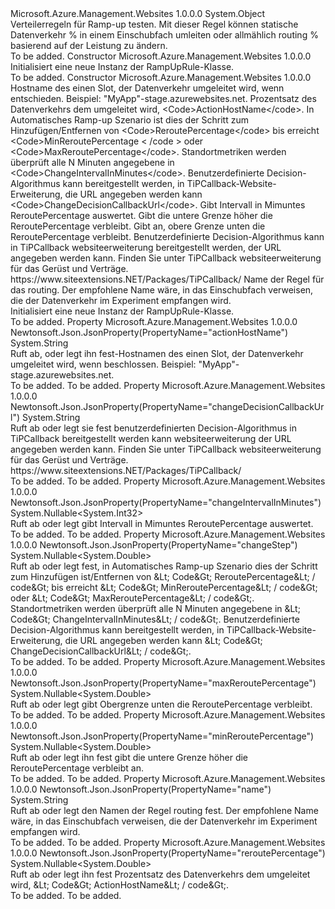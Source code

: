 <Type Name="RampUpRule" FullName="Microsoft.Azure.Management.WebSites.Models.RampUpRule">
  <TypeSignature Language="C#" Value="public class RampUpRule" />
  <TypeSignature Language="ILAsm" Value=".class public auto ansi beforefieldinit RampUpRule extends System.Object" />
  <TypeSignature Language="DocId" Value="T:Microsoft.Azure.Management.WebSites.Models.RampUpRule" />
  <TypeSignature Language="VB.NET" Value="Public Class RampUpRule" />
  <TypeSignature Language="F#" Value="type RampUpRule = class" />
  <AssemblyInfo>
    <AssemblyName>Microsoft.Azure.Management.Websites</AssemblyName>
    <AssemblyVersion>1.0.0.0</AssemblyVersion>
  </AssemblyInfo>
  <Base>
    <BaseTypeName>System.Object</BaseTypeName>
  </Base>
  <Interfaces />
  <Docs>
    <summary>
            Verteilerregeln für Ramp-up testen. Mit dieser Regel können statische Datenverkehr % in einem Einschubfach umleiten oder allmählich routing % basierend auf der Leistung zu ändern.
            </summary>
    <remarks>To be added.</remarks>
  </Docs>
  <Members>
    <Member MemberName=".ctor">
      <MemberSignature Language="C#" Value="public RampUpRule ();" />
      <MemberSignature Language="ILAsm" Value=".method public hidebysig specialname rtspecialname instance void .ctor() cil managed" />
      <MemberSignature Language="DocId" Value="M:Microsoft.Azure.Management.WebSites.Models.RampUpRule.#ctor" />
      <MemberSignature Language="VB.NET" Value="Public Sub New ()" />
      <MemberType>Constructor</MemberType>
      <AssemblyInfo>
        <AssemblyName>Microsoft.Azure.Management.Websites</AssemblyName>
        <AssemblyVersion>1.0.0.0</AssemblyVersion>
      </AssemblyInfo>
      <Parameters />
      <Docs>
        <summary>
            Initialisiert eine neue Instanz der RampUpRule-Klasse.
            </summary>
        <remarks>To be added.</remarks>
      </Docs>
    </Member>
    <Member MemberName=".ctor">
      <MemberSignature Language="C#" Value="public RampUpRule (string actionHostName = null, Nullable&lt;double&gt; reroutePercentage = null, Nullable&lt;double&gt; changeStep = null, Nullable&lt;int&gt; changeIntervalInMinutes = null, Nullable&lt;double&gt; minReroutePercentage = null, Nullable&lt;double&gt; maxReroutePercentage = null, string changeDecisionCallbackUrl = null, string name = null);" />
      <MemberSignature Language="ILAsm" Value=".method public hidebysig specialname rtspecialname instance void .ctor(string actionHostName, valuetype System.Nullable`1&lt;float64&gt; reroutePercentage, valuetype System.Nullable`1&lt;float64&gt; changeStep, valuetype System.Nullable`1&lt;int32&gt; changeIntervalInMinutes, valuetype System.Nullable`1&lt;float64&gt; minReroutePercentage, valuetype System.Nullable`1&lt;float64&gt; maxReroutePercentage, string changeDecisionCallbackUrl, string name) cil managed" />
      <MemberSignature Language="DocId" Value="M:Microsoft.Azure.Management.WebSites.Models.RampUpRule.#ctor(System.String,System.Nullable{System.Double},System.Nullable{System.Double},System.Nullable{System.Int32},System.Nullable{System.Double},System.Nullable{System.Double},System.String,System.String)" />
      <MemberSignature Language="VB.NET" Value="Public Sub New (Optional actionHostName As String = null, Optional reroutePercentage As Nullable(Of Double) = null, Optional changeStep As Nullable(Of Double) = null, Optional changeIntervalInMinutes As Nullable(Of Integer) = null, Optional minReroutePercentage As Nullable(Of Double) = null, Optional maxReroutePercentage As Nullable(Of Double) = null, Optional changeDecisionCallbackUrl As String = null, Optional name As String = null)" />
      <MemberSignature Language="F#" Value="new Microsoft.Azure.Management.WebSites.Models.RampUpRule : string * Nullable&lt;double&gt; * Nullable&lt;double&gt; * Nullable&lt;int&gt; * Nullable&lt;double&gt; * Nullable&lt;double&gt; * string * string -&gt; Microsoft.Azure.Management.WebSites.Models.RampUpRule" Usage="new Microsoft.Azure.Management.WebSites.Models.RampUpRule (actionHostName, reroutePercentage, changeStep, changeIntervalInMinutes, minReroutePercentage, maxReroutePercentage, changeDecisionCallbackUrl, name)" />
      <MemberType>Constructor</MemberType>
      <AssemblyInfo>
        <AssemblyName>Microsoft.Azure.Management.Websites</AssemblyName>
        <AssemblyVersion>1.0.0.0</AssemblyVersion>
      </AssemblyInfo>
      <Parameters>
        <Parameter Name="actionHostName" Type="System.String" />
        <Parameter Name="reroutePercentage" Type="System.Nullable&lt;System.Double&gt;" />
        <Parameter Name="changeStep" Type="System.Nullable&lt;System.Double&gt;" />
        <Parameter Name="changeIntervalInMinutes" Type="System.Nullable&lt;System.Int32&gt;" />
        <Parameter Name="minReroutePercentage" Type="System.Nullable&lt;System.Double&gt;" />
        <Parameter Name="maxReroutePercentage" Type="System.Nullable&lt;System.Double&gt;" />
        <Parameter Name="changeDecisionCallbackUrl" Type="System.String" />
        <Parameter Name="name" Type="System.String" />
      </Parameters>
      <Docs>
        <param name="actionHostName">Hostname des einen Slot, der Datenverkehr umgeleitet wird, wenn entschieden. Beispiel:
            "MyApp"-stage.azurewebsites.net.</param>
        <param name="reroutePercentage">Prozentsatz des Datenverkehrs dem umgeleitet wird, &lt;Code&gt;ActionHostName&lt;/code&gt;.</param>
        <param name="changeStep">In Automatisches Ramp-up Szenario ist dies der Schritt zum Hinzufügen/Entfernen von &lt;Code&gt;ReroutePercentage&lt;/code&gt; bis erreicht &lt;Code&gt;MinReroutePercentage &lt; /code &gt; oder &lt;Code&gt;MaxReroutePercentage&lt;/code&gt;. Standortmetriken werden überprüft alle N Minuten angegebene in &lt;Code&gt;ChangeIntervalInMinutes&lt;/code&gt;.
            Benutzerdefinierte Decision-Algorithmus kann bereitgestellt werden, in TiPCallback-Website-Erweiterung, die URL angegeben werden kann &lt;Code&gt;ChangeDecisionCallbackUrl&lt;/code&gt;.</param>
        <param name="changeIntervalInMinutes">Gibt Intervall in Mimuntes ReroutePercentage auswertet.</param>
        <param name="minReroutePercentage">Gibt die untere Grenze höher die ReroutePercentage verbleibt.</param>
        <param name="maxReroutePercentage">Gibt an, obere Grenze unten die ReroutePercentage verbleibt.</param>
        <param name="changeDecisionCallbackUrl">Benutzerdefinierte Decision-Algorithmus kann in TiPCallback websiteerweiterung bereitgestellt werden, der URL angegeben werden kann. Finden Sie unter TiPCallback websiteerweiterung für das Gerüst und Verträge.
            https://www.siteextensions.NET/Packages/TiPCallback/</param>
        <param name="name">Name der Regel für das routing. Der empfohlene Name wäre, in das Einschubfach verweisen, die der Datenverkehr im Experiment empfangen wird.</param>
        <summary>
            Initialisiert eine neue Instanz der RampUpRule-Klasse.
            </summary>
        <remarks>To be added.</remarks>
      </Docs>
    </Member>
    <Member MemberName="ActionHostName">
      <MemberSignature Language="C#" Value="public string ActionHostName { get; set; }" />
      <MemberSignature Language="ILAsm" Value=".property instance string ActionHostName" />
      <MemberSignature Language="DocId" Value="P:Microsoft.Azure.Management.WebSites.Models.RampUpRule.ActionHostName" />
      <MemberSignature Language="VB.NET" Value="Public Property ActionHostName As String" />
      <MemberSignature Language="F#" Value="member this.ActionHostName : string with get, set" Usage="Microsoft.Azure.Management.WebSites.Models.RampUpRule.ActionHostName" />
      <MemberType>Property</MemberType>
      <AssemblyInfo>
        <AssemblyName>Microsoft.Azure.Management.Websites</AssemblyName>
        <AssemblyVersion>1.0.0.0</AssemblyVersion>
      </AssemblyInfo>
      <Attributes>
        <Attribute>
          <AttributeName>Newtonsoft.Json.JsonProperty(PropertyName="actionHostName")</AttributeName>
        </Attribute>
      </Attributes>
      <ReturnValue>
        <ReturnType>System.String</ReturnType>
      </ReturnValue>
      <Docs>
        <summary>
            Ruft ab, oder legt ihn fest-Hostnamen des einen Slot, der Datenverkehr umgeleitet wird, wenn beschlossen. Beispiel: "MyApp"-stage.azurewebsites.net.
            </summary>
        <value>To be added.</value>
        <remarks>To be added.</remarks>
      </Docs>
    </Member>
    <Member MemberName="ChangeDecisionCallbackUrl">
      <MemberSignature Language="C#" Value="public string ChangeDecisionCallbackUrl { get; set; }" />
      <MemberSignature Language="ILAsm" Value=".property instance string ChangeDecisionCallbackUrl" />
      <MemberSignature Language="DocId" Value="P:Microsoft.Azure.Management.WebSites.Models.RampUpRule.ChangeDecisionCallbackUrl" />
      <MemberSignature Language="VB.NET" Value="Public Property ChangeDecisionCallbackUrl As String" />
      <MemberSignature Language="F#" Value="member this.ChangeDecisionCallbackUrl : string with get, set" Usage="Microsoft.Azure.Management.WebSites.Models.RampUpRule.ChangeDecisionCallbackUrl" />
      <MemberType>Property</MemberType>
      <AssemblyInfo>
        <AssemblyName>Microsoft.Azure.Management.Websites</AssemblyName>
        <AssemblyVersion>1.0.0.0</AssemblyVersion>
      </AssemblyInfo>
      <Attributes>
        <Attribute>
          <AttributeName>Newtonsoft.Json.JsonProperty(PropertyName="changeDecisionCallbackUrl")</AttributeName>
        </Attribute>
      </Attributes>
      <ReturnValue>
        <ReturnType>System.String</ReturnType>
      </ReturnValue>
      <Docs>
        <summary>
            Ruft ab oder legt sie fest benutzerdefinierten Decision-Algorithmus in TiPCallback bereitgestellt werden kann websiteerweiterung der URL angegeben werden kann. Finden Sie unter TiPCallback websiteerweiterung für das Gerüst und Verträge.
            https://www.siteextensions.NET/Packages/TiPCallback/
            </summary>
        <value>To be added.</value>
        <remarks>To be added.</remarks>
      </Docs>
    </Member>
    <Member MemberName="ChangeIntervalInMinutes">
      <MemberSignature Language="C#" Value="public Nullable&lt;int&gt; ChangeIntervalInMinutes { get; set; }" />
      <MemberSignature Language="ILAsm" Value=".property instance valuetype System.Nullable`1&lt;int32&gt; ChangeIntervalInMinutes" />
      <MemberSignature Language="DocId" Value="P:Microsoft.Azure.Management.WebSites.Models.RampUpRule.ChangeIntervalInMinutes" />
      <MemberSignature Language="VB.NET" Value="Public Property ChangeIntervalInMinutes As Nullable(Of Integer)" />
      <MemberSignature Language="F#" Value="member this.ChangeIntervalInMinutes : Nullable&lt;int&gt; with get, set" Usage="Microsoft.Azure.Management.WebSites.Models.RampUpRule.ChangeIntervalInMinutes" />
      <MemberType>Property</MemberType>
      <AssemblyInfo>
        <AssemblyName>Microsoft.Azure.Management.Websites</AssemblyName>
        <AssemblyVersion>1.0.0.0</AssemblyVersion>
      </AssemblyInfo>
      <Attributes>
        <Attribute>
          <AttributeName>Newtonsoft.Json.JsonProperty(PropertyName="changeIntervalInMinutes")</AttributeName>
        </Attribute>
      </Attributes>
      <ReturnValue>
        <ReturnType>System.Nullable&lt;System.Int32&gt;</ReturnType>
      </ReturnValue>
      <Docs>
        <summary>
            Ruft ab oder legt gibt Intervall in Mimuntes ReroutePercentage auswertet.
            </summary>
        <value>To be added.</value>
        <remarks>To be added.</remarks>
      </Docs>
    </Member>
    <Member MemberName="ChangeStep">
      <MemberSignature Language="C#" Value="public Nullable&lt;double&gt; ChangeStep { get; set; }" />
      <MemberSignature Language="ILAsm" Value=".property instance valuetype System.Nullable`1&lt;float64&gt; ChangeStep" />
      <MemberSignature Language="DocId" Value="P:Microsoft.Azure.Management.WebSites.Models.RampUpRule.ChangeStep" />
      <MemberSignature Language="VB.NET" Value="Public Property ChangeStep As Nullable(Of Double)" />
      <MemberSignature Language="F#" Value="member this.ChangeStep : Nullable&lt;double&gt; with get, set" Usage="Microsoft.Azure.Management.WebSites.Models.RampUpRule.ChangeStep" />
      <MemberType>Property</MemberType>
      <AssemblyInfo>
        <AssemblyName>Microsoft.Azure.Management.Websites</AssemblyName>
        <AssemblyVersion>1.0.0.0</AssemblyVersion>
      </AssemblyInfo>
      <Attributes>
        <Attribute>
          <AttributeName>Newtonsoft.Json.JsonProperty(PropertyName="changeStep")</AttributeName>
        </Attribute>
      </Attributes>
      <ReturnValue>
        <ReturnType>System.Nullable&lt;System.Double&gt;</ReturnType>
      </ReturnValue>
      <Docs>
        <summary>
            Ruft ab oder legt fest, in Automatisches Ramp-up Szenario dies der Schritt zum Hinzufügen ist/Entfernen von &amp;Lt; Code&amp;Gt; ReroutePercentage&amp;Lt; / code&amp;Gt; bis erreicht &amp;Lt; Code&amp;Gt; MinReroutePercentage&amp;Lt; / code&amp;Gt; oder &amp;Lt; Code&amp;Gt; MaxReroutePercentage&amp;Lt; / code&amp;Gt;. Standortmetriken werden überprüft alle N Minuten angegebene in &amp;Lt; Code&amp;Gt; ChangeIntervalInMinutes&amp;Lt; / code&amp;Gt;.
            Benutzerdefinierte Decision-Algorithmus kann bereitgestellt werden, in TiPCallback-Website-Erweiterung, die URL angegeben werden kann &amp;Lt; Code&amp;Gt; ChangeDecisionCallbackUrl&amp;Lt; / code&amp;Gt;.
            </summary>
        <value>To be added.</value>
        <remarks>To be added.</remarks>
      </Docs>
    </Member>
    <Member MemberName="MaxReroutePercentage">
      <MemberSignature Language="C#" Value="public Nullable&lt;double&gt; MaxReroutePercentage { get; set; }" />
      <MemberSignature Language="ILAsm" Value=".property instance valuetype System.Nullable`1&lt;float64&gt; MaxReroutePercentage" />
      <MemberSignature Language="DocId" Value="P:Microsoft.Azure.Management.WebSites.Models.RampUpRule.MaxReroutePercentage" />
      <MemberSignature Language="VB.NET" Value="Public Property MaxReroutePercentage As Nullable(Of Double)" />
      <MemberSignature Language="F#" Value="member this.MaxReroutePercentage : Nullable&lt;double&gt; with get, set" Usage="Microsoft.Azure.Management.WebSites.Models.RampUpRule.MaxReroutePercentage" />
      <MemberType>Property</MemberType>
      <AssemblyInfo>
        <AssemblyName>Microsoft.Azure.Management.Websites</AssemblyName>
        <AssemblyVersion>1.0.0.0</AssemblyVersion>
      </AssemblyInfo>
      <Attributes>
        <Attribute>
          <AttributeName>Newtonsoft.Json.JsonProperty(PropertyName="maxReroutePercentage")</AttributeName>
        </Attribute>
      </Attributes>
      <ReturnValue>
        <ReturnType>System.Nullable&lt;System.Double&gt;</ReturnType>
      </ReturnValue>
      <Docs>
        <summary>
            Ruft ab oder legt gibt Obergrenze unten die ReroutePercentage verbleibt.
            </summary>
        <value>To be added.</value>
        <remarks>To be added.</remarks>
      </Docs>
    </Member>
    <Member MemberName="MinReroutePercentage">
      <MemberSignature Language="C#" Value="public Nullable&lt;double&gt; MinReroutePercentage { get; set; }" />
      <MemberSignature Language="ILAsm" Value=".property instance valuetype System.Nullable`1&lt;float64&gt; MinReroutePercentage" />
      <MemberSignature Language="DocId" Value="P:Microsoft.Azure.Management.WebSites.Models.RampUpRule.MinReroutePercentage" />
      <MemberSignature Language="VB.NET" Value="Public Property MinReroutePercentage As Nullable(Of Double)" />
      <MemberSignature Language="F#" Value="member this.MinReroutePercentage : Nullable&lt;double&gt; with get, set" Usage="Microsoft.Azure.Management.WebSites.Models.RampUpRule.MinReroutePercentage" />
      <MemberType>Property</MemberType>
      <AssemblyInfo>
        <AssemblyName>Microsoft.Azure.Management.Websites</AssemblyName>
        <AssemblyVersion>1.0.0.0</AssemblyVersion>
      </AssemblyInfo>
      <Attributes>
        <Attribute>
          <AttributeName>Newtonsoft.Json.JsonProperty(PropertyName="minReroutePercentage")</AttributeName>
        </Attribute>
      </Attributes>
      <ReturnValue>
        <ReturnType>System.Nullable&lt;System.Double&gt;</ReturnType>
      </ReturnValue>
      <Docs>
        <summary>
            Ruft ab oder legt ihn fest gibt die untere Grenze höher die ReroutePercentage verbleibt an.
            </summary>
        <value>To be added.</value>
        <remarks>To be added.</remarks>
      </Docs>
    </Member>
    <Member MemberName="Name">
      <MemberSignature Language="C#" Value="public string Name { get; set; }" />
      <MemberSignature Language="ILAsm" Value=".property instance string Name" />
      <MemberSignature Language="DocId" Value="P:Microsoft.Azure.Management.WebSites.Models.RampUpRule.Name" />
      <MemberSignature Language="VB.NET" Value="Public Property Name As String" />
      <MemberSignature Language="F#" Value="member this.Name : string with get, set" Usage="Microsoft.Azure.Management.WebSites.Models.RampUpRule.Name" />
      <MemberType>Property</MemberType>
      <AssemblyInfo>
        <AssemblyName>Microsoft.Azure.Management.Websites</AssemblyName>
        <AssemblyVersion>1.0.0.0</AssemblyVersion>
      </AssemblyInfo>
      <Attributes>
        <Attribute>
          <AttributeName>Newtonsoft.Json.JsonProperty(PropertyName="name")</AttributeName>
        </Attribute>
      </Attributes>
      <ReturnValue>
        <ReturnType>System.String</ReturnType>
      </ReturnValue>
      <Docs>
        <summary>
            Ruft ab oder legt den Namen der Regel routing fest. Der empfohlene Name wäre, in das Einschubfach verweisen, die der Datenverkehr im Experiment empfangen wird.
            </summary>
        <value>To be added.</value>
        <remarks>To be added.</remarks>
      </Docs>
    </Member>
    <Member MemberName="ReroutePercentage">
      <MemberSignature Language="C#" Value="public Nullable&lt;double&gt; ReroutePercentage { get; set; }" />
      <MemberSignature Language="ILAsm" Value=".property instance valuetype System.Nullable`1&lt;float64&gt; ReroutePercentage" />
      <MemberSignature Language="DocId" Value="P:Microsoft.Azure.Management.WebSites.Models.RampUpRule.ReroutePercentage" />
      <MemberSignature Language="VB.NET" Value="Public Property ReroutePercentage As Nullable(Of Double)" />
      <MemberSignature Language="F#" Value="member this.ReroutePercentage : Nullable&lt;double&gt; with get, set" Usage="Microsoft.Azure.Management.WebSites.Models.RampUpRule.ReroutePercentage" />
      <MemberType>Property</MemberType>
      <AssemblyInfo>
        <AssemblyName>Microsoft.Azure.Management.Websites</AssemblyName>
        <AssemblyVersion>1.0.0.0</AssemblyVersion>
      </AssemblyInfo>
      <Attributes>
        <Attribute>
          <AttributeName>Newtonsoft.Json.JsonProperty(PropertyName="reroutePercentage")</AttributeName>
        </Attribute>
      </Attributes>
      <ReturnValue>
        <ReturnType>System.Nullable&lt;System.Double&gt;</ReturnType>
      </ReturnValue>
      <Docs>
        <summary>
            Ruft ab oder legt ihn fest Prozentsatz des Datenverkehrs dem umgeleitet wird, &amp;Lt; Code&amp;Gt; ActionHostName&amp;Lt; / code&amp;Gt;.
            </summary>
        <value>To be added.</value>
        <remarks>To be added.</remarks>
      </Docs>
    </Member>
  </Members>
</Type>